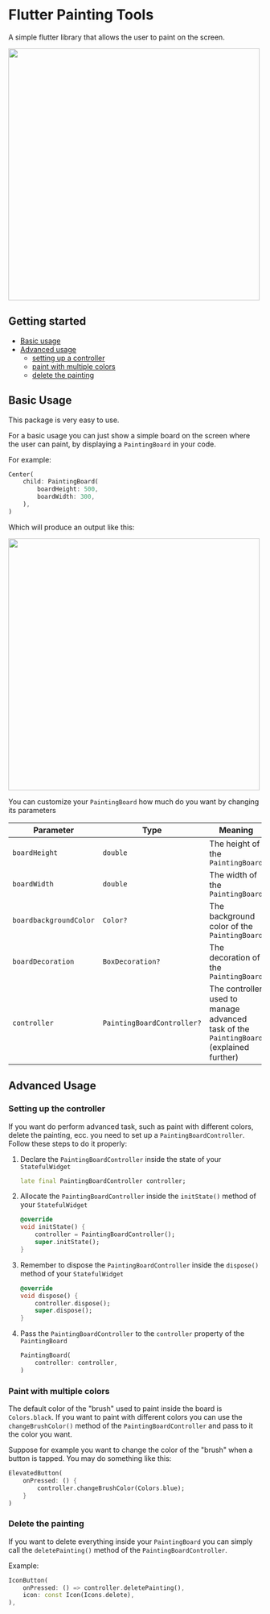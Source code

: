 <!-- 
This README describes the package. If you publish this package to pub.dev,
this README's contents appear on the landing page for your package.

For information about how to write a good package README, see the guide for
[writing package pages](https://dart.dev/guides/libraries/writing-package-pages). 

For general information about developing packages, see the Dart guide for
[creating packages](https://dart.dev/guides/libraries/create-library-packages)
and the Flutter guide for
[developing packages and plugins](https://flutter.dev/developing-packages). 
-->

# Flutter Painting Tools

A simple flutter library that allows the user to paint on the screen.

<img src="https://user-images.githubusercontent.com/90468540/134409076-50f3fd96-8e7d-4921-9f9c-af94a2f849cb.gif" height="500" />

## Getting started

* [Basic usage](#basic-usage)
* [Advanced usage](#advanced-usage) 
  * [setting up a controller](#setting-up-the-controller)
  * [paint with multiple colors](#paint-with-multiple-colors)
  * [delete the painting](#delete-the-painting)

<h2 id="basic-usage">Basic Usage</h2>

This package is very easy to use.

For a basic usage you can just show a simple board on the screen where the user can paint, by displaying a ```PaintingBoard``` in your code.

For example:

```dart
Center(
    child: PaintingBoard(
        boardHeight: 500,
        boardWidth: 300,
    ),
)
```

Which will produce an output like this:

<img src="https://user-images.githubusercontent.com/90468540/134409207-3d036ef4-10fb-4729-a4b0-8dcd93329dc9.png" height="500" />

You can customize your ```PaintingBoard``` how much do you want by changing its parameters 

| Parameter                  | Type                           | Meaning                                                                                    | Default Value         |
| -------------------------- | ------------------------------ | ------------------------------------------------------------------------------------------ | --------------------- |
| ```boardHeight```          | ```double```                   | The height of the ```PaintingBoard```                                                      | ```double.infinity``` |
| ```boardWidth```           | ```double```                   | The width of the ```PaintingBoard```                                                       | ```double.infinity``` |
| ```boardbackgroundColor``` | ```Color?```                   | The background color of the ```PaintingBoard```                                            | ```Colors.grey```     |
| ```boardDecoration```      | ```BoxDecoration?```           | The decoration of the ```PaintingBoard```                                                  | ```null```            |
| ```controller```           | ```PaintingBoardController?``` | The controller used to manage advanced task of the ```PaintingBoard``` (explained further) | ```null```            |

<h2 id="advanced-usage">Advanced Usage</h2>

<h3 id="setting-up-the-controller">Setting up the controller</h3>

If you want do perform advanced task, such as paint with different colors, delete the painting, ecc. you need to set up a ```PaintingBoardController```.  
Follow these steps to do it properly:

1. Declare the ```PaintingBoardController``` inside the state of your ```StatefulWidget```

    ```dart
    late final PaintingBoardController controller;
    ```
2. Allocate the ```PaintingBoardController``` inside the ```initState()``` method of your ```StatefulWidget```

    ```dart
    @override
    void initState() {
        controller = PaintingBoardController();
        super.initState();
    }
    ```
3. Remember to dispose the  ```PaintingBoardController``` inside the ```dispose()``` method of your ```StatefulWidget```

    ```dart
    @override
    void dispose() {
        controller.dispose();
        super.dispose();
    }
    ```
4. Pass the  ```PaintingBoardController``` to the ```controller``` property of the ```PaintingBoard```

    ```dart
    PaintingBoard(
        controller: controller,
    )
    ```

<h3 id="paint-with-multiple-colors">Paint with multiple colors</h3>

The default color of the "brush" used to paint inside the board is ```Colors.black```. If you want to paint with different colors you can use the ```changeBrushColor()``` method of the ```PaintingBoardController``` and pass to it the color you want.  

Suppose for example you want to change the color of the "brush" when a button is tapped. You may do something like this:

```dart
ElevatedButton(
    onPressed: () {
        controller.changeBrushColor(Colors.blue);
    }
)
```

<h3 id="delete-the-painting">Delete the painting</h3>

If you want to delete everything inside your ```PaintingBoard``` you can simply call the ```deletePainting()``` method of the ```PaintingBoardController```.

Example:
```dart
IconButton(
    onPressed: () => controller.deletePainting(),
    icon: const Icon(Icons.delete),
),
```
